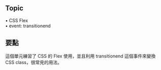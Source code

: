 ## Topic ##
• CSS Flex</br >
• event: transitionend</br >

## 要點 ##
這個單元練習了 CSS 的 Flex 使用，並且利用 transitionend 這個事件來變換 CSS class，很常見的用法。
